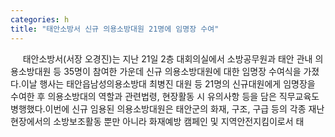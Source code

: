 ```yaml
---
categories: h
title: "태안소방서 신규 의용소방대원 21명에 임명장 수여"
---
```

&nbsp;&nbsp;&nbsp;&nbsp; 태안소방서(서장 오경진)는 지난 21일 2층 대회의실에서 소방공무원과 태안 관내 의용소방대원 등 35명이 참여한 가운데 신규 의용소방대원에 대한 임명장 수여식을 가졌다.이날 행사는 태안읍남성의용소방대 최병진 대원 등 21명의 신규대원에게 임명장을 수여한 후 의용소방대의 역할과 관련법령, 현장활동 시 유의사항 등을 담은 직무교육도 병행했다.이번에 신규 임용된 의용소방대원은 태안군의 화재, 구조, 구급 등의 각종 재난현장에서의 소방보조활동 뿐만 아니라 화재예방 캠페인 및 지역안전지킴이로서 태